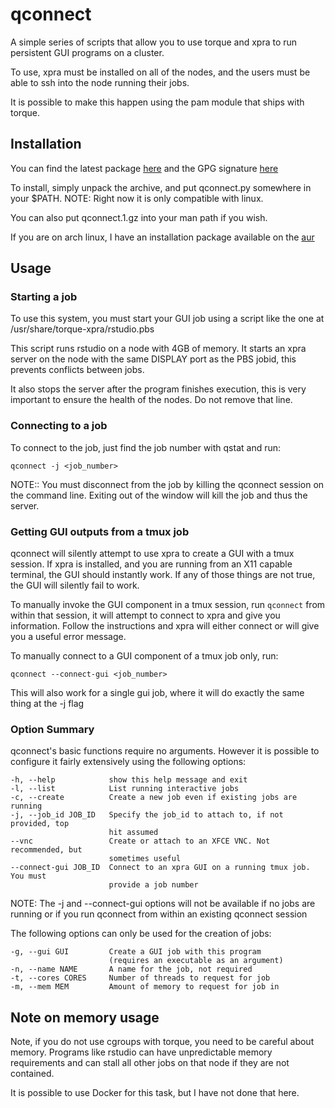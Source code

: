 qconnect
========
A simple series of scripts that allow you to use
torque and xpra to run persistent GUI programs on 
a cluster.

To use, xpra must be installed on all of the nodes, 
and the users must be able to ssh into the node running
their jobs.

It is possible to make this happen using the pam module
that ships with torque.

Installation
------------
You can find the latest package [here](https://github.com/MikeDacre/qconnect/blob/master/packages/qconnect_latest.tar.gz)
and the GPG signature [here](https://github.com/MikeDacre/qconnect/blob/master/packages/qconnect_latest.tar.gz)

To install, simply unpack the archive, and put qconnect.py somewhere
in your $PATH. NOTE: Right now it is only compatible with
linux.

You can also put qconnect.1.gz into your man path if you wish.

If you are on arch linux, I have an installation package
available on the [aur](https://aur.archlinux.org/packages/qconnect/)

Usage
-----

### Starting a job ###
To use this system, you must start your GUI job using a 
script like the one at /usr/share/torque-xpra/rstudio.pbs

This script runs rstudio on a node with 4GB of memory. It 
starts an xpra server on the node with the same DISPLAY port
as the PBS jobid, this prevents conflicts between jobs.

It also stops the server after the program finishes execution,
this is very important to ensure the health of the nodes. Do
not remove that line.

### Connecting to a job ###
To connect to the job, just find the job number with qstat 
and run:

    qconnect -j <job_number>

NOTE:: You must disconnect from the job by killing the 
qconnect session on the command line. Exiting out of the 
window will kill the job and thus the server.

### Getting GUI outputs from a tmux job ###
qconnect will silently attempt to use xpra to create a GUI with 
a tmux session. If xpra is installed, and you are running from an
X11 capable terminal, the GUI should instantly work. If any of those
things are not true, the GUI will silently fail to work.

To manually invoke the GUI component in a tmux session, run ``qconnect``
from within that session, it will attempt to connect to xpra and give you
information.  Follow the instructions and xpra will either connect or will
give you a useful error message.

To manually connect to a GUI component of a tmux job only, run:

    qconnect --connect-gui <job_number>

This will also work for a single gui job, where it will do exactly the 
same thing at the -j flag

### Option Summary ###
qconnect's basic functions require no arguments. However it is possible to
configure it fairly extensively using the following options:

    -h, --help            show this help message and exit
    -l, --list            List running interactive jobs
    -c, --create          Create a new job even if existing jobs are running
    -j, --job_id JOB_ID   Specify the job_id to attach to, if not provided, top
                          hit assumed
    --vnc                 Create or attach to an XFCE VNC. Not recommended, but
                          sometimes useful
    --connect-gui JOB_ID  Connect to an xpra GUI on a running tmux job. You must
                          provide a job number

NOTE: The -j and --connect-gui options will not be available if no jobs
are running or if you run qconnect from within an existing qconnect session

The following options can only be used for the creation of jobs:

    -g, --gui GUI         Create a GUI job with this program
                          (requires an executable as an argument)
    -n, --name NAME       A name for the job, not required
    -t, --cores CORES     Number of threads to request for job
    -m, --mem MEM         Amount of memory to request for job in

Note on memory usage
--------------------
Note, if you do not use cgroups with torque, you need to be 
careful about memory. Programs like rstudio can have unpredictable 
memory requirements and can stall all other jobs on that node 
if they are not contained.

It is possible to use Docker for this task, but I have not
done that here.

